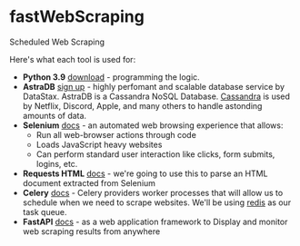 # fastWebScraping
Scheduled Web Scraping

Here's what each tool is used for:

- **Python 3.9** [download](https://www.python.org/download/) - programming the logic.
- **AstraDB** [sign up](https://dtsx.io/3nQnjz1) - highly perfomant and scalable database service by DataStax. AstraDB is a Cassandra NoSQL Database. [Cassandra](https://cassandra.apache.org/_/index.html) is used by Netflix, Discord, Apple, and many others to handle astonding amounts of data.
- **Selenium** [docs](https://selenium-python.readthedocs.io/) - an automated web browsing experience that allows:
  - Run all web-browser actions through code
  - Loads JavaScript heavy websites
  - Can perform standard user interaction like clicks, form submits, logins, etc.
- **Requests HTML** [docs](https://docs.python-requests.org/) - we're going to use this to parse an HTML document extracted from Selenium
- **Celery** [docs](https://docs.celeryproject.org/) - Celery providers worker processes that will allow us to schedule when we need to scrape websites. We'll be using [redis](https://redis.io/) as our task queue.
- **FastAPI** [docs](https://fastapi.tiangolo.com/) - as a web application framework to Display and monitor web scraping results from anywhere
